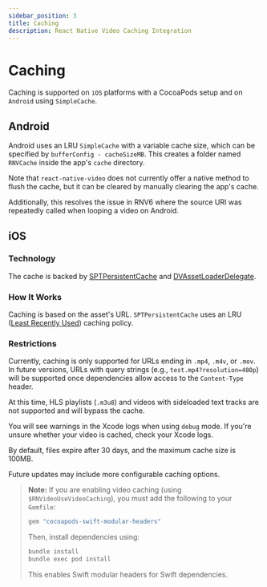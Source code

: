 ```yaml
---
sidebar_position: 3
title: Caching
description: React Native Video Caching Integration
---
```

# Caching

Caching is supported on `iOS` platforms with a CocoaPods setup and on `Android` using `SimpleCache`.

## Android

Android uses an LRU `SimpleCache` with a variable cache size, which can be specified by `bufferConfig - cacheSizeMB`. This creates a folder named `RNVCache` inside the app's `cache` directory.

Note that `react-native-video` does not currently offer a native method to flush the cache, but it can be cleared by manually clearing the app's cache.

Additionally, this resolves the issue in RNV6 where the source URI was repeatedly called when looping a video on Android.

## iOS

### Technology

The cache is backed by [SPTPersistentCache](https://github.com/spotify/SPTPersistentCache) and [DVAssetLoaderDelegate](https://github.com/vdugnist/DVAssetLoaderDelegate).

### How It Works

Caching is based on the asset's URL. `SPTPersistentCache` uses an LRU ([Least Recently Used](https://en.wikipedia.org/wiki/Cache_replacement_policies#Least_recently_used_(LRU))) caching policy.

### Restrictions

Currently, caching is only supported for URLs ending in `.mp4`, `.m4v`, or `.mov`. In future versions, URLs with query strings (e.g., `test.mp4?resolution=480p`) will be supported once dependencies allow access to the `Content-Type` header.

At this time, HLS playlists (`.m3u8`) and videos with sideloaded text tracks are not supported and will bypass the cache.

You will see warnings in the Xcode logs when using `debug` mode. If you're unsure whether your video is cached, check your Xcode logs.

By default, files expire after 30 days, and the maximum cache size is 100MB.

Future updates may include more configurable caching options.

> **Note:** If you are enabling video caching (using `$RNVideoUseVideoCaching`), you must add the following to your `Gemfile`:
>
> ```ruby
> gem "cocoapods-swift-modular-headers"
> ```
>
> Then, install dependencies using:
>
> ```sh
> bundle install
> bundle exec pod install
> ```
>
> This enables Swift modular headers for Swift dependencies.
